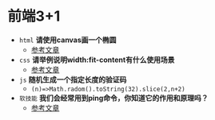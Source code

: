 # 前端3+1
- `html` **请使用canvas画一个椭圆**
    - [参考文章](https://www.cnblogs.com/fangsmile/p/9923532.html)
- `css` **请举例说明width:fit-content有什么使用场景**
    - [参考文章](https://blog.csdn.net/xubingnan123/article/details/78837498)
- `js` **随机生成一个指定长度的验证码**
    -  `(n)=>Math.radom().toString(32).slice(2,n+2)`
- `软技能` **我们会经常用到ping命令，你知道它的作用和原理吗？**
    - [参考文章](https://blog.csdn.net/zhangyexinaisurui/article/details/82939401)